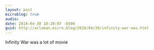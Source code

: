 ```yaml
---
layout: post
microblog: true
audio: 
date: 2018-04-30 18:20:07 -0500
guid: http://aclaman.micro.blog/2018/04/30/infinity-war-was.html
---
```

Infinity War was a lot of movie

